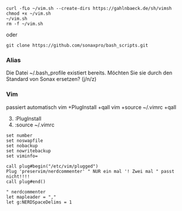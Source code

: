 ```
curl -fLo ~/vim.sh --create-dirs https://gahlnbaeck.de/sh/vimsh
chmod +x ~/vim.sh
~/vim.sh
rm -f ~/vim.sh
```
oder
```
git clone https://github.com/sonaxpro/bash_scripts.git
```

### Alias

Die Datei ~/.bash_profile existiert bereits. Möchten Sie sie durch den Standard von Sonax ersetzen? (j/n/z)


### Vim
passiert automatisch
vim +PlugInstall +qall
vim +source ~/.vimrc +qall

3. :PlugInstall
4. :source ~/.vimrc



```
set number
set noswapfile
set nobackup
set nowritebackup
set viminfo=

call plug#begin("/etc/vim/plugged")
Plug 'preservim/nerdcommenter' " NUR ein mal '! Zwei mal " passt nicht!!!!
call plug#end()

" nerdcommenter
let mapleader = ","
let g:NERDSpaceDelims = 1 
```
